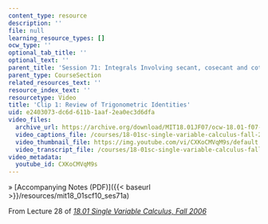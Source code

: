 ```yaml
---
content_type: resource
description: ''
file: null
learning_resource_types: []
ocw_type: ''
optional_tab_title: ''
optional_text: ''
parent_title: 'Session 71: Integrals Involving secant, cosecant and cotangent'
parent_type: CourseSection
related_resources_text: ''
resource_index_text: ''
resourcetype: Video
title: 'Clip 1: Review of Trigonometric Identities'
uid: e2403073-dc6d-611b-1aaf-2ea0ec3d6dfa
video_files:
  archive_url: https://archive.org/download/MIT18.01JF07/ocw-18.01-f07-lec28_300k.mp4
  video_captions_file: /courses/18-01sc-single-variable-calculus-fall-2010/925ad8f957d55b019d391de85a5696a3_CXKoCMVqM9s.vtt
  video_thumbnail_file: https://img.youtube.com/vi/CXKoCMVqM9s/default.jpg
  video_transcript_file: /courses/18-01sc-single-variable-calculus-fall-2010/0bfe0471ba66c673c57b0988a17bbed5_CXKoCMVqM9s.pdf
video_metadata:
  youtube_id: CXKoCMVqM9s
---
```


» [Accompanying Notes (PDF)]({{< baseurl >}}/resources/mit18_01scf10_ses71a)

From Lecture 28 of [_18.01 Single Variable Calculus, Fall 2006_](/courses/18-01-single-variable-calculus-fall-2006/pages/video-lectures)